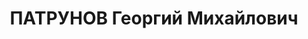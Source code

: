 ---
title: ПАТРУНОВ Георгий Михайлович
description: "1908 г.р., м.р.: г. Вологда, русский, образование: высшее, МГУ, Бауманское\
  \ училище, член ВКП(б) с 1928 г.\n Наркомтяжпром СССР, ГУТАП, начальник планового\
  \ отдела\n прож.: г. Москва, Большая Полянка, д 37/14, кв.1\n арестован 13.10.1937\n\
  \ Обвинение: 58-7, 58-9, 58-11, 17-58-8\n Приговор: ВК ВС СССР, 28.11.1937 — ВМН\n\
  \ Расстрелян 28.11.1937, г.Москва\n Реабилитация: ВК ВС СССР - за отсутствием состава\
  \ преступления"
---